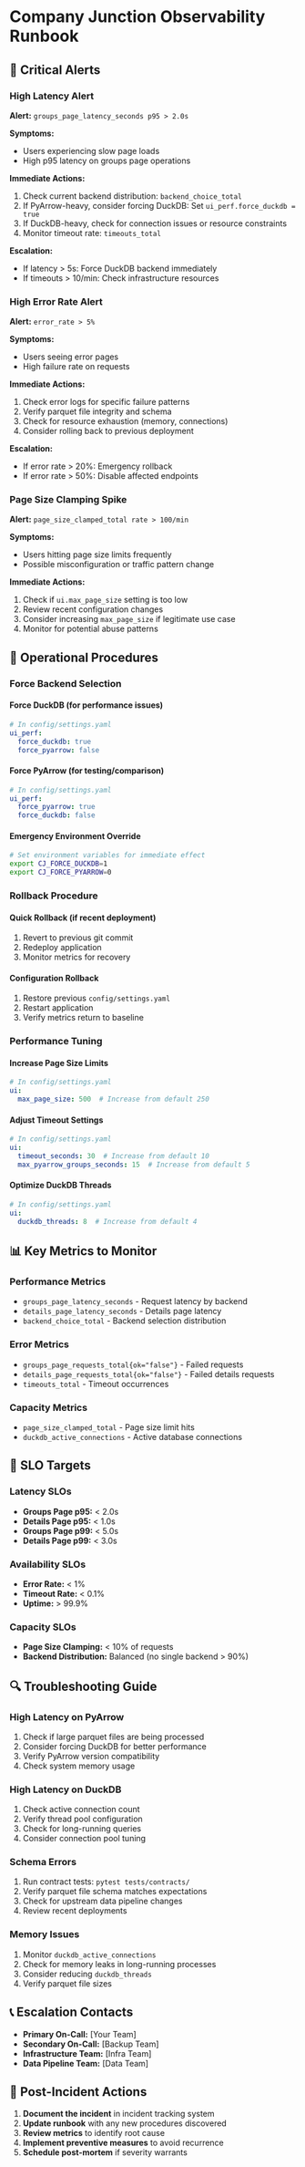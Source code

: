 # Company Junction Observability Runbook

## 🚨 **Critical Alerts**

### High Latency Alert
**Alert:** `groups_page_latency_seconds p95 > 2.0s`

**Symptoms:**
- Users experiencing slow page loads
- High p95 latency on groups page operations

**Immediate Actions:**
1. Check current backend distribution: `backend_choice_total`
2. If PyArrow-heavy, consider forcing DuckDB: Set `ui_perf.force_duckdb = true`
3. If DuckDB-heavy, check for connection issues or resource constraints
4. Monitor timeout rate: `timeouts_total`

**Escalation:**
- If latency > 5s: Force DuckDB backend immediately
- If timeouts > 10/min: Check infrastructure resources

### High Error Rate Alert
**Alert:** `error_rate > 5%`

**Symptoms:**
- Users seeing error pages
- High failure rate on requests

**Immediate Actions:**
1. Check error logs for specific failure patterns
2. Verify parquet file integrity and schema
3. Check for resource exhaustion (memory, connections)
4. Consider rolling back to previous deployment

**Escalation:**
- If error rate > 20%: Emergency rollback
- If error rate > 50%: Disable affected endpoints

### Page Size Clamping Spike
**Alert:** `page_size_clamped_total rate > 100/min`

**Symptoms:**
- Users hitting page size limits frequently
- Possible misconfiguration or traffic pattern change

**Immediate Actions:**
1. Check if `ui.max_page_size` setting is too low
2. Review recent configuration changes
3. Consider increasing `max_page_size` if legitimate use case
4. Monitor for potential abuse patterns

## 🔧 **Operational Procedures**

### Force Backend Selection

#### Force DuckDB (for performance issues)
```yaml
# In config/settings.yaml
ui_perf:
  force_duckdb: true
  force_pyarrow: false
```

#### Force PyArrow (for testing/comparison)
```yaml
# In config/settings.yaml
ui_perf:
  force_pyarrow: true
  force_duckdb: false
```

#### Emergency Environment Override
```bash
# Set environment variables for immediate effect
export CJ_FORCE_DUCKDB=1
export CJ_FORCE_PYARROW=0
```

### Rollback Procedure

#### Quick Rollback (if recent deployment)
1. Revert to previous git commit
2. Redeploy application
3. Monitor metrics for recovery

#### Configuration Rollback
1. Restore previous `config/settings.yaml`
2. Restart application
3. Verify metrics return to baseline

### Performance Tuning

#### Increase Page Size Limits
```yaml
# In config/settings.yaml
ui:
  max_page_size: 500  # Increase from default 250
```

#### Adjust Timeout Settings
```yaml
# In config/settings.yaml
ui:
  timeout_seconds: 30  # Increase from default 10
  max_pyarrow_groups_seconds: 15  # Increase from default 5
```

#### Optimize DuckDB Threads
```yaml
# In config/settings.yaml
ui:
  duckdb_threads: 8  # Increase from default 4
```

## 📊 **Key Metrics to Monitor**

### Performance Metrics
- `groups_page_latency_seconds` - Request latency by backend
- `details_page_latency_seconds` - Details page latency
- `backend_choice_total` - Backend selection distribution

### Error Metrics
- `groups_page_requests_total{ok="false"}` - Failed requests
- `details_page_requests_total{ok="false"}` - Failed details requests
- `timeouts_total` - Timeout occurrences

### Capacity Metrics
- `page_size_clamped_total` - Page size limit hits
- `duckdb_active_connections` - Active database connections

## 🎯 **SLO Targets**

### Latency SLOs
- **Groups Page p95:** < 2.0s
- **Details Page p95:** < 1.0s
- **Groups Page p99:** < 5.0s
- **Details Page p99:** < 3.0s

### Availability SLOs
- **Error Rate:** < 1%
- **Timeout Rate:** < 0.1%
- **Uptime:** > 99.9%

### Capacity SLOs
- **Page Size Clamping:** < 10% of requests
- **Backend Distribution:** Balanced (no single backend > 90%)

## 🔍 **Troubleshooting Guide**

### High Latency on PyArrow
1. Check if large parquet files are being processed
2. Consider forcing DuckDB for better performance
3. Verify PyArrow version compatibility
4. Check system memory usage

### High Latency on DuckDB
1. Check active connection count
2. Verify thread pool configuration
3. Check for long-running queries
4. Consider connection pool tuning

### Schema Errors
1. Run contract tests: `pytest tests/contracts/`
2. Verify parquet file schema matches expectations
3. Check for upstream data pipeline changes
4. Review recent deployments

### Memory Issues
1. Monitor `duckdb_active_connections`
2. Check for memory leaks in long-running processes
3. Consider reducing `duckdb_threads`
4. Verify parquet file sizes

## 📞 **Escalation Contacts**

- **Primary On-Call:** [Your Team]
- **Secondary On-Call:** [Backup Team]
- **Infrastructure Team:** [Infra Team]
- **Data Pipeline Team:** [Data Team]

## 📝 **Post-Incident Actions**

1. **Document the incident** in incident tracking system
2. **Update runbook** with any new procedures discovered
3. **Review metrics** to identify root cause
4. **Implement preventive measures** to avoid recurrence
5. **Schedule post-mortem** if severity warrants
